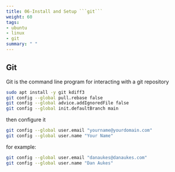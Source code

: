 ```yaml
---
title: 06-Install and Setup ```git```
weight: 60
tags:
- ubuntu
- linux
- git
summary: " "
---
```


## Git

Git is the command line program for interacting with a git repository

```bash
sudo apt install -y git kdiff3
git config --global pull.rebase false
git config --global advice.addIgnoredFile false
git config --global init.defaultBranch main
```

then configure it

```bash
git config --global user.email "yourname@yourdomain.com"
git config --global user.name "Your Name"
```

for example:

```bash
git config --global user.email "danaukes@danaukes.com"
git config --global user.name "Dan Aukes"
```
